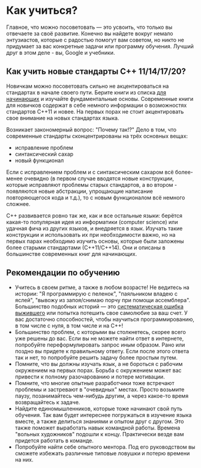# Как учиться?

Главное, что можно посоветовать — это усвоить, что только вы отвечаете за своё развитие. Конечно вы найдете вокруг немало энтузиастов, которые с радостью помогут вам советом, но никто не придумает за вас конкретные задачи или программу обучения. Лучший друг в этом деле - вы, Google и учебники.

## Как учить новые стандарты C++ 11/14/17/20?

Новичкам можно посоветовать сильно не акцентироваться на стандартах в начале своего пути. Берите книги из списка [для начинающих](Grades/PreJunior.md) и изучайте фундаментальные основы. Современные книги для новичков содержат в себе немного информации о возможностях стандартов C++11 и новее. На первых порах не стоит акцентировать свое внимание на новых стандартах языка. 

Возникает закономерный вопрос: "Почему так!?" Дело в том, что современные стандарты сконцентрированы на трёх основных вещах:

- исправление проблем
- синтаксический сахар
- новый функционал

Если с исправлением проблем и с синтаксическим сахаром всё более-менее очевидно (в первом случае вводятся новые конструкции, которые исправляют проблемы старых стандартов, а во втором - появляются новые абстракции, упрощающие написание повторяющегося кода и т.д.), то с новым функционалом всё немного сложнее. 

C++ развивается ровно так же, как и все остальные языки: берётся какая-то популярная идея из информатики (computer science) или удачная фича из других языков, и внедряется в язык. Изучать такие конструкции и использовать их при необходимости важно, но на первых парах необходимо изучить основы, которые были заложены более старыми стандартами (С++11/С++14). Они и описаны в большинстве современных книг для начинающих. 

## Рекомендации по обучению

- Учитесь в своем ритме, а также в любом возрасте! Не ведитесь на истории: "Я программирую с пеленок", "паяльником владею с яслей", "вывожу из запоя/снимаю порчу при помощи ассемблера". Большинство подобных историй — это [систематическая ошибка выжившего](https://ru.wikipedia.org/wiki/Систематическая_ошибка_выжившего) или попытка потешить свое самолюбие за ваш счет. У вас достаточно способностей, чтобы научиться программированию, в том числе с нуля, в том числе и на C++!
- Большинство проблем, с которыми вы столкнетесь, скорее всего уже решены до вас. Если вы не можете найти ответ в интернете, попробуйте переформулировать запрос иным образом. Рано или поздно вы придете к правильному ответу. Если после этого ответа так и нет, то попробуйте решить задачу более простым путем.
- Помните, что вы должны изучать язык, а не бороться с рабочим окружением на первых порах. Борьба с окружением может вас привести к полному разочарованию и потере мотивации.
- Помните, что многие опытные разработчики тоже встречают проблемы и застревают в "очевидных" местах. Просто возьмите паузу, позанимайтесь чем-нибудь другим, а через какое-то время возвращайтесь к задаче.
- Найдите единомышленников, которые тоже начинают свой путь обучения. Так вам будет интереснее погружаться в изучение языка вместе, а также делиться знаниями и опытом друг с другом. Это также поможет выработать навык командной работы. Времена "вольных художников" подошли к концу. Практически везде вам придется работать в команде.
- Попробуйте найти себе опытного ментора. Под его руководством вы сможете избежать различные типовые ловушки и потерю времени на них.

